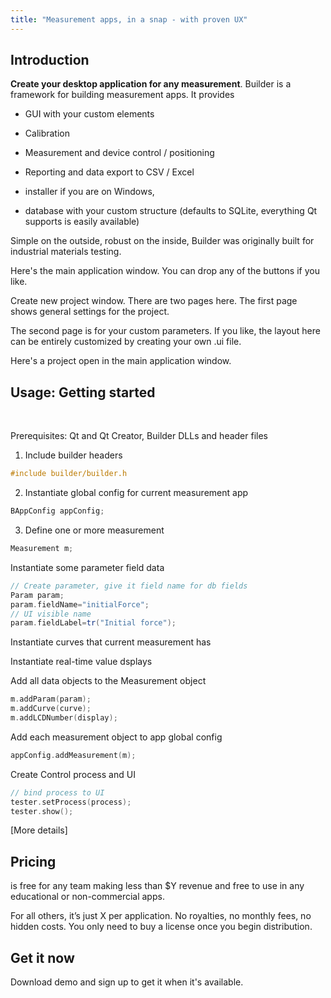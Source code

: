 ```yaml
---
title: "Measurement apps, in a snap - with proven UX"
---
```


Introduction
------------

**Create your desktop application for any measurement**. Builder is a framework
for building measurement apps. It provides

-   GUI with your custom elements

-   Calibration

-   Measurement and device control / positioning

-   Reporting and data export to CSV / Excel

-   installer if you are on Windows,

-   database with your custom structure (defaults to SQLite, everything Qt
    supports is easily available)

Simple on the outside, robust on the inside, Builder was originally built for
industrial materials testing.

Here's the main application window. You can drop any of the buttons if you like.

Create new project window. There are two pages here. The first page shows
general settings for the project.

The second page is for your custom parameters. If you like, the layout here can
be entirely customized by creating your own .ui file.

Here's a project open in the main application window.

Usage: Getting started
----------------------

 

Prerequisites: Qt and Qt Creator, Builder DLLs and header files

1. Include builder headers

~~~~~~~~~~~~~~~~~~~~~~~~~~~~~~~~~~~~~~~~~~~~~~~~~~~~~~~~~~~~~~~~~~~~~~~~~~~~ cpp
#include builder/builder.h
~~~~~~~~~~~~~~~~~~~~~~~~~~~~~~~~~~~~~~~~~~~~~~~~~~~~~~~~~~~~~~~~~~~~~~~~~~~~~~~~

2. Instantiate global config for current measurement app

~~~~~~~~~~~~~~~~~~~~~~~~~~~~~~~~~~~~~~~~~~~~~~~~~~~~~~~~~~~~~~~~~~~~~~~~~~~~ cpp
BAppConfig appConfig;
~~~~~~~~~~~~~~~~~~~~~~~~~~~~~~~~~~~~~~~~~~~~~~~~~~~~~~~~~~~~~~~~~~~~~~~~~~~~~~~~

3. Define one or more measurement

~~~~~~~~~~~~~~~~~~~~~~~~~~~~~~~~~~~~~~~~~~~~~~~~~~~~~~~~~~~~~~~~~~~~~~~~~~~~ cpp
Measurement m;
~~~~~~~~~~~~~~~~~~~~~~~~~~~~~~~~~~~~~~~~~~~~~~~~~~~~~~~~~~~~~~~~~~~~~~~~~~~~~~~~

Instantiate some parameter field data

~~~~~~~~~~~~~~~~~~~~~~~~~~~~~~~~~~~~~~~~~~~~~~~~~~~~~~~~~~~~~~~~~~~~~~~~~~~~ cpp
// Create parameter, give it field name for db fields
Param param;
param.fieldName="initialForce";
// UI visible name
param.fieldLabel=tr("Initial force");
~~~~~~~~~~~~~~~~~~~~~~~~~~~~~~~~~~~~~~~~~~~~~~~~~~~~~~~~~~~~~~~~~~~~~~~~~~~~~~~~

Instantiate curves that current measurement has

Instantiate real-time value dsplays

Add all data objects to the Measurement object

~~~~~~~~~~~~~~~~~~~~~~~~~~~~~~~~~~~~~~~~~~~~~~~~~~~~~~~~~~~~~~~~~~~~~~~~~~~~ cpp
m.addParam(param);
m.addCurve(curve);
m.addLCDNumber(display);
~~~~~~~~~~~~~~~~~~~~~~~~~~~~~~~~~~~~~~~~~~~~~~~~~~~~~~~~~~~~~~~~~~~~~~~~~~~~~~~~

Add each measurement object to app global config

~~~~~~~~~~~~~~~~~~~~~~~~~~~~~~~~~~~~~~~~~~~~~~~~~~~~~~~~~~~~~~~~~~~~~~~~~~~~ cpp
appConfig.addMeasurement(m);
~~~~~~~~~~~~~~~~~~~~~~~~~~~~~~~~~~~~~~~~~~~~~~~~~~~~~~~~~~~~~~~~~~~~~~~~~~~~~~~~

Create Control process and UI

~~~~~~~~~~~~~~~~~~~~~~~~~~~~~~~~~~~~~~~~~~~~~~~~~~~~~~~~~~~~~~~~~~~~~~~~~~~~ cpp
// bind process to UI
tester.setProcess(process);
tester.show();
~~~~~~~~~~~~~~~~~~~~~~~~~~~~~~~~~~~~~~~~~~~~~~~~~~~~~~~~~~~~~~~~~~~~~~~~~~~~~~~~

[More details]

Pricing
-------

is free for any team making less than \$Y revenue and free to use in any
educational or non-commercial apps.

For all others, it’s just X per application. No royalties, no monthly fees, no
hidden costs. You only need to buy a license once you begin distribution.

Get it now
----------

Download demo and sign up to get it when it's available.
